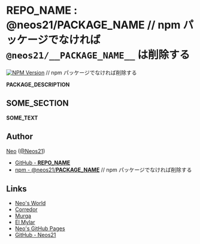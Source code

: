 # __REPO_NAME__ : @neos21/__PACKAGE_NAME__  // npm パッケージでなければ `@neos21/__PACKAGE_NAME__` は削除する

[![NPM Version](https://img.shields.io/npm/v/@neos21/__PACKAGE_NAME__.svg)](https://www.npmjs.com/package/@neos21/__PACKAGE_NAME__)  // npm パッケージでなければ削除する

__PACKAGE_DESCRIPTION__


## __SOME_SECTION__

__SOME_TEXT__


## Author

[Neo](http://neo.s21.xrea.com/) ([@Neos21](https://twitter.com/Neos21))

- [GitHub - __REPO_NAME__](https://github.com/Neos21/__REPO_NAME__)
- [npm - @neos21/__PACKAGE_NAME__](https://www.npmjs.com/package/@neos21/__PACKAGE_NAME__)  // npm パッケージでなければ削除する


## Links

- [Neo's World](http://neo.s21.xrea.com/)
- [Corredor](http://neos21.hatenablog.com/)
- [Murga](http://neos21.hatenablog.jp/)
- [El Mylar](http://neos21.hateblo.jp/)
- [Neo's GitHub Pages](https://neos21.github.io/)
- [GitHub - Neos21](https://github.com/Neos21/)
